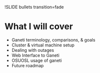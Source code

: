 !SLIDE bullets transition=fade

# What I will cover #

* Ganeti terminology, comparisons, & goals
* Cluster & virtual machine setup
* Dealing with outages
* Web Interface to Ganeti
* OSUOSL usage of ganeti
* Future roadmap
